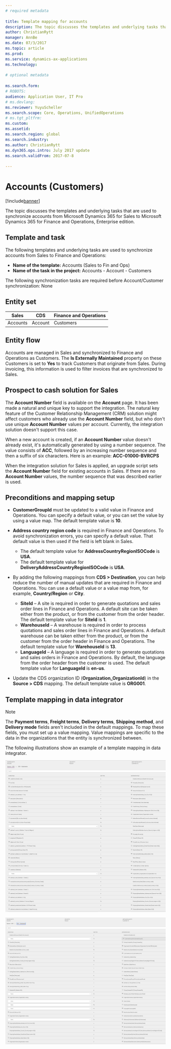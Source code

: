 ```yaml
---
# required metadata

title: Template mapping for accounts
description: The topic discusses the templates and underlying tasks that are used to synchronize accounts from Microsoft Dynamics 365 for Sales to Microsoft Dynamics 365 for Finance and Operations, Enterprise edition. 
author: ChristianRytt
manager: AnnBe
ms.date: 07/3/2017
ms.topic: article
ms.prod: 
ms.service: dynamics-ax-applications
ms.technology: 

# optional metadata

ms.search.form: 
# ROBOTS: 
audience: Application User, IT Pro
# ms.devlang: 
ms.reviewer: YuyuScheller
ms.search.scope: Core, Operations, UnifiedOperations
# ms.tgt_pltfrm: 
ms.custom: 
ms.assetid: 
ms.search.region: global
ms.search.industry: 
ms.author: ChristianRytt
ms.dyn365.ops.intro: July 2017 update 
ms.search.validFrom: 2017-07-8

---
```


# Accounts (Customers)

[!include[banner](../includes/banner.md)]

The topic discusses the templates and underlying tasks that are used to synchronize accounts from Microsoft Dynamics 365 for Sales to Microsoft Dynamics 365 for Finance and Operations, Enterprise edition.

## Template and task

The following templates and underlying tasks are used to synchronize accounts from Sales to Finance and Operations:

- **Name of the template:** Accounts (Sales to Fin and Ops)
- **Name of the task in the project:** Accounts - Account - Customers

The following synchronization tasks are required before Account/Customer synchronization: None

## Entity set

| Sales    | CDS     | Finance and Operations |
|----------|---------|------------------------|
| Accounts | Account | Customers              |

## Entity flow

Accounts are managed in Sales and synchronized to Finance and Operations as Customers. The **Is Externally Maintained** property on these Customers is set to **Yes** to track Customers that originate from Sales. During invoicing, this information is used to filter invoices that are synchronized to Sales.

## Prospect to cash solution for Sales

The **Account Number** field is available on the **Account** page. It has been made a natural and unique key to support the integration. The natural key feature of the Customer Relationship Management (CRM) solution might affect customers who already use the **Account Number** field, but who don't use unique **Account Number** values per account. Currently, the integration solution doesn't support this case.

When a new account is created, if an **Account Number** value doesn't already exist, it's automatically generated by using a number sequence. The value consists of **ACC**, followed by an increasing number sequence and then a suffix of six characters. Here is an example: **ACC-01000-BVRCPS**

When the integration solution for Sales is applied, an upgrade script sets the **Account Number** field for existing accounts in Sales. If there are no **Account Number** values, the number sequence that was described earlier is used.

## Preconditions and mapping setup

- **CustomerGroupId** must be updated to a valid value in Finance and Operations. You can specify a default value, or you can set the value by using a value map. The default template value is **10**.
- **Address country region code** is required in Finance and Operations. To avoid synchronization errors, you can specify a default value. That default value is then used if the field is left blank in Sales.

    - The default template value for **AddressCountryRegionISOCode** is **USA**.
    - The default template value for **DeliveryAddressCountryRegionISOCode** is **USA**.

- By adding the following mappings from **CDS &gt; Destination**, you can help reduce the number of manual updates that are required in Finance and Operations. You can use a default value or a value map from, for example, **Country/Region** or **City**.

    - **SiteId** – A site is required in order to generate quotations and sales order lines in Finance and Operations. A default site can be taken either from the product, or from the customer from the order header. The default template value for **SiteId** is **1**.
    - **WarehouseId** – A warehouse is required in order to process quotations and sales order lines in Finance and Operations. A default warehouse can be taken either from the product, or from the customer from the order header in Finance and Operations. The default template value for **WarehouseId** is **13**.
    - **LanguageId** – A language is required in order to generate quotations and sales orders in Finance and Operations. By default, the language from the order header from the customer is used. The default template value for **LanguageId** is **en-us**.

- Update the CDS organization ID (**Organization_OrganizationId**) in the **Source &gt; CDS** mapping. The default template value is **ORG001**.

## Template mapping in data integrator

> [!NOTE]
> The **Payment terms**, **Freight terms**, **Delivery terms**, **Shipping method**, and **Delivery mode** fields aren't included in the default mappings. To map these fields, you must set up a value mapping. Value mappings are specific to the data in the organizations that the entity is synchronized between.

The following illustrations show an example of a template mapping in data integrator.

![Template mapping in data integrator](./media/accounts-template-mapping-data-integrator-1.png)

![Template mapping for Accounts in data integrator](./media/accounts-template-mapping-data-integrator-2.png)
